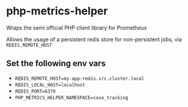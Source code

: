 # php-metrics-helper

Wraps the semi official PHP client library for Prometheus

Allows the usage of a persistent redis store for non-persistent jobs, via `REDIS_REMOTE_HOST`

## Set the following env vars

* `REDIS_REMOTE_HOST=my-app-redis.src.cluster.local`
* `REDIS_LOCAL_HOST=localhost`
* `REDIS_PORT=6379`
* `PHP_METRICS_HELPER_NAMESPACE=case_tracking`
